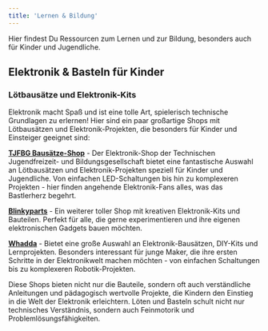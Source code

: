 ```yaml
---
title: 'Lernen & Bildung'
---
```


Hier findest Du Ressourcen zum Lernen und zur Bildung, besonders auch für Kinder und Jugendliche.

## Elektronik & Basteln für Kinder

### Lötbausätze und Elektronik-Kits

Elektronik macht Spaß und ist eine tolle Art, spielerisch technische Grundlagen zu erlernen! Hier sind ein paar großartige Shops mit Lötbausätzen und Elektronik-Projekten, die besonders für Kinder und Einsteiger geeignet sind:

**[TJFBG Bausätze-Shop](https://www.tjfbg.de/ausserschulische-angebote/jugendtechnikschule/bausaetze-shop)** - Der Elektronik-Shop der Technischen Jugendfreizeit- und Bildungsgesellschaft bietet eine fantastische Auswahl an Lötbausätzen und Elektronik-Projekten speziell für Kinder und Jugendliche. Von einfachen LED-Schaltungen bis hin zu komplexeren Projekten - hier finden angehende Elektronik-Fans alles, was das Bastlerherz begehrt.

**[Blinkyparts](https://shop.blinkyparts.com/)** - Ein weiterer toller Shop mit kreativen Elektronik-Kits und Bauteilen. Perfekt für alle, die gerne experimentieren und ihre eigenen elektronischen Gadgets bauen möchten.

**[Whadda](https://whadda.com/)** - Bietet eine große Auswahl an Elektronik-Bausätzen, DIY-Kits und Lernprojekten. Besonders interessant für junge Maker, die ihre ersten Schritte in der Elektronikwelt machen möchten - von einfachen Schaltungen bis zu komplexeren Robotik-Projekten.

Diese Shops bieten nicht nur die Bauteile, sondern oft auch verständliche Anleitungen und pädagogisch wertvolle Projekte, die Kindern den Einstieg in die Welt der Elektronik erleichtern. Löten und Basteln schult nicht nur technisches Verständnis, sondern auch Feinmotorik und Problemlösungsfähigkeiten.
